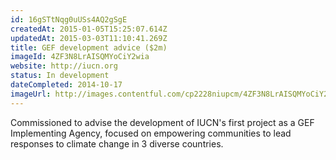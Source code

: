 ```yaml
---
id: 16gSTtNqg0uUSs4AQ2gSgE
createdAt: 2015-01-05T15:25:07.614Z
updatedAt: 2015-03-03T11:10:41.269Z
title: GEF development advice ($2m)
imageId: 4ZF3N8LrAISQMYoCiY2wia
website: http://iucn.org
status: In development
dateCompleted: 2014-10-17
imageUrl: http://images.contentful.com/cp2228niupcm/4ZF3N8LrAISQMYoCiY2wia/4c89493541f4c24b120882a3d628017f/7784268-w1400.jpg
---
```

Commissioned to advise the development of IUCN's first project as a GEF Implementing Agency, focused on empowering communities to lead responses to climate change in 3 diverse countries. 